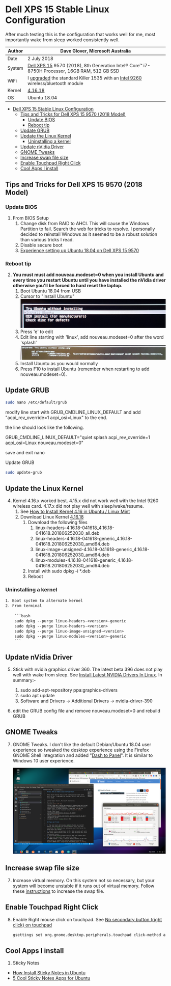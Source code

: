 # Dell XPS 15 Stable Linux Configuration

After much testing this is the configuration that works well for me, most importantly wake from sleep worked consistently well.

| Author          | Dave Glover, Microsoft Australia |
| --------------- | ------- |
| Date            | 2 July 2018                                                                                                                                                                                             |
| System          | [Dell XPS 15](https://www.dell.com/en-au/shop/dell-laptops/new-xps-15/spd/xps-15-9570-laptop/b510521au) 9570 (2018), 8th Generation Intel® Core™ i7-8750H Processor, 16GB RAM, 512 GB SSD               |
| WiFi            | I [upgraded](https://www.youtube.com/watch?v=hAKpjfc2hs8&t=146s) the standard Killer 1535 with an [Intel 9260]((https://ark.intel.com/products/99445/Intel-Wireless-AC-9260)) wireless/bluetooth module |
| Kernel          | [4.16.18](http://kernel.ubuntu.com/~kernel-ppa/mainline/v4.16.18/)                                                                                                                                      |
| OS              | Ubuntu 18.04                                                                                                                                                                                            |
<!-- TOC -->

- [Dell XPS 15 Stable Linux Configuration](#dell-xps-15-stable-linux-configuration)
    - [Tips and Tricks for Dell XPS 15 9570 (2018 Model)](#tips-and-tricks-for-dell-xps-15-9570-2018-model)
        - [Update BIOS](#update-bios)
        - [Reboot tip](#reboot-tip)
    - [Update GRUB](#update-grub)
    - [Update the Linux Kernel](#update-the-linux-kernel)
        - [Uninstalling a kernel](#uninstalling-a-kernel)
    - [Update nVidia Driver](#update-nvidia-driver)
    - [GNOME Tweaks](#gnome-tweaks)
    - [Increase swap file size](#increase-swap-file-size)
    - [Enable Touchpad Right Click](#enable-touchpad-right-click)
    - [Cool Apps I install](#cool-apps-i-install)

<!-- /TOC -->

## Tips and Tricks for Dell XPS 15 9570 (2018 Model)

### Update BIOS

1. From BIOS Setup
    1. Change disk from RAID to AHCI. This will cause the Windows Partition to fail. Search the web for tricks to resolve. I personally decided to reinstall Windows as it seemed to be a robust solution than various tricks I read.
    2. Disable secure boot
    3. [Experience setting up Ubuntu 18.04 on Dell XPS 15 9570](https://medium.com/@peterpang_84917/personal-experience-of-installing-ubuntu-18-04-lts-on-xps-15-9570-3e53b6cfeefe)

### Reboot tip

2. **You must must add nouveau.modeset=0 when you install Ubuntu and every time you restart Ubuntu until you have installed the nVidia driver otherwise you'll be forced to hard reset the laptop.**
    1. Boot Ubuntu 18.04 from USB
    2. Cursor to "Install Ubuntu"
    ![install](../resources/install-ubuntu.jpg)
    3. Press 'e' to edit
    4. Edit line starting with 'linux', add nouveau.modeset=0 after the word 'splash'
    ![options](../resources/set-boot-options.jpg)
    5. Install Ubuntu as you would normally
    6. Press F10 to install Ubuntu (remember when restarting to add nouveau.modeset=0).

## Update GRUB

```bash
sudo nano /etc/default/grub
```

modify line start with GRUB_CMDLINE_LINUX_DEFAULT and add "acpi_rev_override=1 acpi_osi=Linux" to the end.

the line should look like the following.

GRUB_CMDLINE_LINUX_DEFAULT="quiet splash acpi_rev_override=1 acpi_osi=Linux nouveau.modeset=0"

save and exit nano

Update GRUB

```bash
sudo update-grub
```

## Update the Linux Kernel

4. Kernel 4.16.x worked best. 4.15.x did not work well with the Intel 9260 wireless card. 4.17.x did not play well with sleep/wake/resume.
    1. See [How to Install Kernel 4.16 in Ubuntu / Linux Mint](http://ubuntuhandbook.org/index.php/2018/04/install-kernel-4-16-ubuntu-linux-mint/)
    2. Download Linux Kernel [4.16.18](http://kernel.ubuntu.com/~kernel-ppa/mainline/v4.16.18/)
        1. Download the following files
            1. linux-headers-4.16.18-041618_4.16.18-041618.201806252030_all.deb
            2. linux-headers-4.16.18-041618-generic_4.16.18-041618.201806252030_amd64.deb
            3. linux-image-unsigned-4.16.18-041618-generic_4.16.18-041618.201806252030_amd64.deb
            4. linux-modules-4.16.18-041618-generic_4.16.18-041618.201806252030_amd64.deb
        2. Install with sudo dpkg -i *.deb
        3. Reboot

### Uninstalling a kernel

    1. Boot system to alternate kernel
    2. From terminal

        ```bash
        sudo dpkg --purge linux-headers-<version>-generic
        sudo dpkg --purge linux-headers-<version>
        sudo dpkg --purge linux-image-unsigned-<version>
        sudo dpkg --purge linux-modules-<version>-generic
        ```

## Update nVidia Driver

5. Stick with nvidia graphics driver 360. The latest beta 396 does not play well with wake from sleep. See [Install Latest NVIDIA Drivers In Linux](http://www.linuxandubuntu.com/home/how-to-install-latest-nvidia-drivers-in-linux). In summary:-

    1. sudo add-apt-repository ppa:graphics-drivers
    2. sudo apt update
    3. Software and Drivers -> Additional Drivers -> nvidia-driver-390

6. edit the GRUB config file and remove nouveau.modeset=0 and rebuild GRUB

## GNOME Tweaks

7. GNOME Tweaks. I don't like the default Debian/Ubuntu 18.04 user experience so tweaked the desktop experience using the Firefox GNOME Shell integration and added "[Dash to Panel](https://extensions.gnome.org/extension/1160/dash-to-panel/)". It is similar to Windows 10 user experience.

    ![Ubuntu Desktop with Dash to Panel](../resources/ubuntu-desktop.png)

## Increase swap file size

7. Increase virtual memory. On this system not so necessary, but your system will become unstable if it runs out of virtual memory. Follow these [instructions](https://askubuntu.com/questions/927854/how-do-i-increase-the-size-of-swapfile-without-removing-it-in-the-terminal) to increase the swap file.

## Enable Touchpad Right Click

8. Enable Right mouse click on touchpad. See [No secondary button (right click) on touchpad](https://askubuntu.com/questions/1028776/no-secondary-button-right-click-on-touchpad)

    ```bash
    gsettings set org.gnome.desktop.peripherals.touchpad click-method areas
    ```

## Cool Apps I install

1. Sticky Notes

- [How Install Sticky Notes in Ubuntu](https://www.bettertechtips.com/ubuntu/install-sticky-notes-ubuntu/)
- [5 Cool Sticky Notes Apps for Ubuntu](https://www.bettertechtips.com/ubuntu/sticky-notes-ubuntu/)
